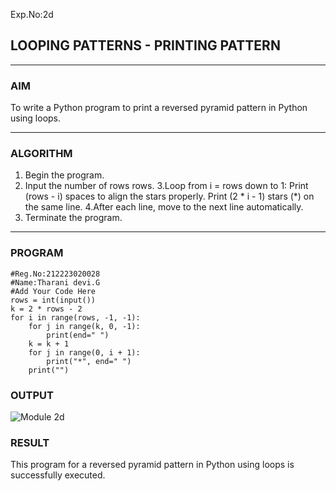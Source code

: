  Exp.No:2d
## LOOPING PATTERNS - PRINTING PATTERN

---

### AIM  
To write a Python program to print a reversed pyramid pattern in Python using loops.

---

### ALGORITHM

1. Begin the program.  
2. Input the number of rows rows.
3.Loop from i = rows down to 1:
   Print (rows - i) spaces to align the stars properly.
   Print (2 * i - 1) stars (*) on the same line.
4.After each line, move to the next line automatically.
5. Terminate the program.

---

### PROGRAM
```
#Reg.No:212223020028
#Name:Tharani devi.G
#Add Your Code Here
rows = int(input())
k = 2 * rows - 2
for i in range(rows, -1, -1):
    for j in range(k, 0, -1):
        print(end=" ")
    k = k + 1
    for j in range(0, i + 1):
        print("*", end=" ")
    print("")
```

### OUTPUT


![Module 2d](https://github.com/user-attachments/assets/70233ca6-5189-4873-93a4-c31fcce6d550)

### RESULT
This program for a reversed pyramid pattern in Python using loops is successfully executed.
